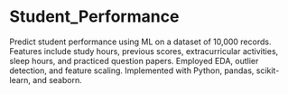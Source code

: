 # Student_Performance
Predict student performance using ML on a dataset of 10,000 records. Features include study hours, previous scores, extracurricular activities, sleep hours, and practiced question papers. Employed EDA, outlier detection, and feature scaling. Implemented with Python, pandas, scikit-learn, and seaborn.
